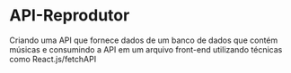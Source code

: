 # API-Reprodutor
 Criando uma API que fornece dados de um banco de dados que contém músicas e consumindo a API em um arquivo front-end utilizando técnicas como React.js/fetchAPI
